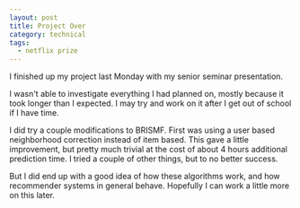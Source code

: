 ```yaml
---
layout: post
title: Project Over
category: technical
tags:
  - netflix prize
---
```

I finished up my project last Monday with my senior seminar presentation.

I wasn't able to investigate everything I had planned on, mostly because it took longer than I expected.  I may try and work on it after I get out of school if I have time.

I did try a couple modifications to BRISMF.  First was using a user based neighborhood correction instead of item based.  This gave a little improvement, but pretty much trivial at the cost of about 4 hours additional prediction time.  I tried a couple of other things, but to no better success.

But I did end up with a good idea of how these algorithms work, and how recommender systems in general behave.  Hopefully I can work a little more on this later.
